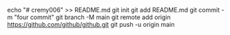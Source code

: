 echo "# cremy006" >> README.md
git init
git add README.md
git commit -m "four commit"
git branch -M main
git remote add origin https://github.com/github/github.git
git push -u origin main
